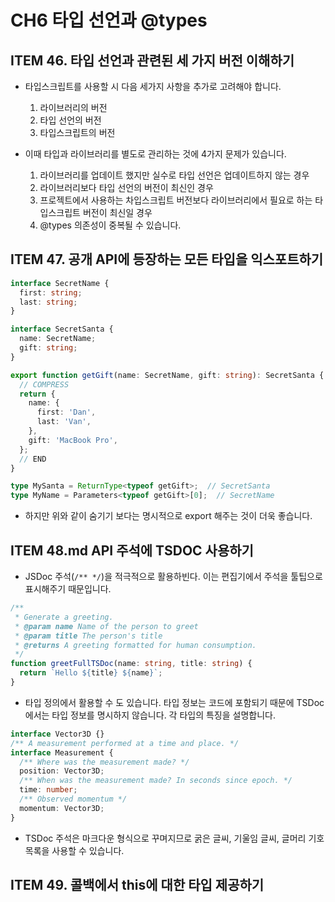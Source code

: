 # CH6 타입 선언과 @types

## ITEM 46. 타입 선언과 관련된 세 가지 버전 이해하기 

- 타입스크립트를 사용할 시 다음 세가지 사항을 추가로 고려해야 합니다.
    1. 라이브러리의 버전
    2. 타입 선언의 버전
    3. 타입스크립트의 버전

- 이때 타입과 라이브러리를 별도로 관리하는 것에 4가지 문제가 있습니다.
    1. 라이브러리를 업데이트 했지만 실수로 타입 선언은 업데이트하지 않는 경우
    2. 라이브러리보다 타입 선언의 버전이 최신인 경우
    3. 프로젝트에서 사용하는 차입스크립트 버전보다 라이브러리에서 필요로 하는 타입스크립트 버전이 최신일 경우 
    4. @types 의존성이 중복될 수 있습니다. 

## ITEM 47. 공개 API에 등장하는 모든 타입을 익스포트하기

```ts
interface SecretName {
  first: string;
  last: string;
}

interface SecretSanta {
  name: SecretName;
  gift: string;
}

export function getGift(name: SecretName, gift: string): SecretSanta {
  // COMPRESS
  return {
    name: {
      first: 'Dan',
      last: 'Van',
    },
    gift: 'MacBook Pro',
  };
  // END
}

type MySanta = ReturnType<typeof getGift>;  // SecretSanta
type MyName = Parameters<typeof getGift>[0];  // SecretName
```

- 하지만 위와 같이 숨기기 보다는 명시적으로 export 해주는 것이 더욱 좋습니다. 

## ITEM 48.md API 주석에 TSDOC 사용하기
- JSDoc 주석(`/** */`)을 적극적으로 활용하빈다. 이는 편집기에서 주석을 툴팁으로 표시해주기 때문입니다. 

```ts
/**
 * Generate a greeting.
 * @param name Name of the person to greet
 * @param title The person's title
 * @returns A greeting formatted for human consumption.
 */
function greetFullTSDoc(name: string, title: string) {
  return `Hello ${title} ${name}`;
}

```


- 타입 정의에서 활용할 수 도 있습니다. 타입 정보는 코드에 포함되기 때문에 TSDoc에서는 타입 정보를 명시하지 않습니다. 각 타입의 특징을 설명합니다. 
```ts
interface Vector3D {}
/** A measurement performed at a time and place. */
interface Measurement {
  /** Where was the measurement made? */
  position: Vector3D;
  /** When was the measurement made? In seconds since epoch. */
  time: number;
  /** Observed momentum */
  momentum: Vector3D;
}
```

- TSDoc 주석은 마크다운 형식으로 꾸며지므로 굵은 글씨, 기울임 글씨, 글머리 기호 목록을 사용할 수 있습니다.

## ITEM 49. 콜백에서 this에 대한 타입 제공하기 
